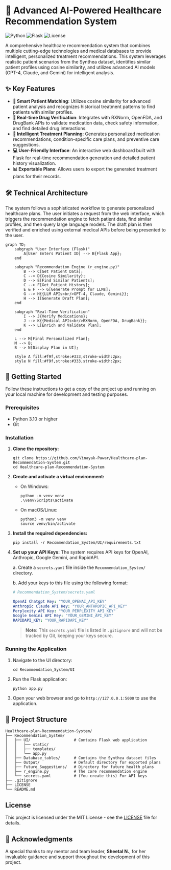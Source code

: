 # 🏥 Advanced AI-Powered Healthcare Recommendation System

![Python](https://img.shields.io/badge/python-3.11-blue.svg)
![Flask](https://img.shields.io/badge/flask-%23000.svg?style=for-the-badge&logo=flask&logoColor=white)
![License](https://img.shields.io/badge/License-MIT-yellow.svg)

A comprehensive healthcare recommendation system that combines multiple cutting-edge technologies and medical databases to provide intelligent, personalized treatment recommendations. This system leverages realistic patient scenarios from the Synthea dataset, identifies similar patient profiles using cosine similarity, and utilizes advanced AI models (GPT-4, Claude, and Gemini) for intelligent analysis.

## ✨ Key Features

-   **🧠 Smart Patient Matching**: Utilizes cosine similarity for advanced patient analysis and recognizes historical treatment patterns to find patients with similar profiles.
-   **💊 Real-time Drug Verification**: Integrates with RXNorm, OpenFDA, and DrugBank APIs to validate medication data, check safety information, and find detailed drug interactions.
-   **📝 Intelligent Treatment Planning**: Generates personalized medication recommendations, condition-specific care plans, and preventive care suggestions.
-   **💻 User-Friendly Interface**: An interactive web dashboard built with Flask for real-time recommendation generation and detailed patient history visualization.
-   **📊 Exportable Plans**: Allows users to export the generated treatment plans for their records.

## 🛠️ Technical Architecture

The system follows a sophisticated workflow to generate personalized healthcare plans. The user initiates a request from the web interface, which triggers the recommendation engine to fetch patient data, find similar profiles, and then query large language models. The draft plan is then verified and enriched using external medical APIs before being presented to the user.

```mermaid
graph TD;
    subgraph "User Interface (Flask)"
        A[User Enters Patient ID] --> B{Flask App};
    end

    subgraph "Recommendation Engine (r_engine.py)"
        B --> C[Get Patient Data];
        C --> D{Cosine Similarity};
        D --> E[Find Similar Patients];
        C --> F[Get Patient History];
        E & F --> G[Generate Prompt for LLMs];
        G --> H{{LLM APIs<br/>GPT-4, Claude, Gemini}};
        H --> I[Generate Draft Plan];
    end

    subgraph "Real-Time Verification"
        I --> J{Verify Medications};
        J --> K{{Medical APIs<br/>RXNorm, OpenFDA, DrugBank}};
        K --> L[Enrich and Validate Plan];
    end
    
    L --> M[Final Personalized Plan];
    M --> B;
    B --> N[Display Plan in UI];

    style A fill:#f9f,stroke:#333,stroke-width:2px;
    style N fill:#f9f,stroke:#333,stroke-width:2px;
```

## 🚀 Getting Started

Follow these instructions to get a copy of the project up and running on your local machine for development and testing purposes.

### Prerequisites

-   Python 3.10 or higher
-   Git

### Installation

1.  **Clone the repository:**
    ```shell
    git clone https://github.com/Vinayak-Pawar/Healthcare-plan-Recommendation-System.git
    cd Healthcare-plan-Recommendation-System
    ```

2.  **Create and activate a virtual environment:**
    *   On Windows:
        ```shell
        python -m venv venv
        .\venv\Scripts\activate
        ```
    *   On macOS/Linux:
        ```shell
        python3 -m venv venv
        source venv/bin/activate
        ```

3.  **Install the required dependencies:**
    ```shell
    pip install -r Recommendation_System/UI/requirements.txt
    ```

4.  **Set up your API Keys:**
    The system requires API keys for OpenAI, Anthropic, Google Gemini, and RapidAPI.
    
    a. Create a `secrets.yaml` file inside the `Recommendation_System/` directory.
    
    b. Add your keys to this file using the following format:
    ```yaml
    # Recommendation_System/secrets.yaml

    OpenAI Chatgpt Key: "YOUR_OPENAI_API_KEY"
    Anthropic Claude API Key: "YOUR_ANTHROPIC_API_KEY"
    Perplexity API Key: "YOUR_PERPLEXITY_API_KEY"
    Google Gemini API Key: "YOUR_GEMINI_API_KEY"
    RAPIDAPI_KEY: "YOUR_RAPIDAPI_KEY"
    ```
    > **Note:** This `secrets.yaml` file is listed in `.gitignore` and will not be tracked by Git, keeping your keys secure.


### Running the Application

1.  Navigate to the UI directory:
    ```shell
    cd Recommendation_System/UI
    ```

2.  Run the Flask application:
    ```shell
    python app.py
    ```

3.  Open your web browser and go to `http://127.0.0.1:5000` to use the application.


## 📂 Project Structure
```
Healthcare-plan-Recommendation-System/
├── Recommendation_System/
│   ├── UI/                   # Contains Flask web application
│   │   ├── static/
│   │   ├── templates/
│   │   └── app.py
│   ├── Database_tables/      # Contains the Synthea dataset files
│   ├── Output/               # Default directory for exported plans
│   ├── Future_Suggestions/   # Directory for future health plans
│   ├── r_engine.py           # The core recommendation engine
│   └── secrets.yaml          # (You create this) For API keys
├── .gitignore
├── LICENSE
└── README.md
```

## License

This project is licensed under the MIT License - see the [LICENSE](LICENSE) file for details.

## 🙏 Acknowledgments

A special thanks to my mentor and team leader, **Sheetal N.**, for her invaluable guidance and support throughout the development of this project.
 
